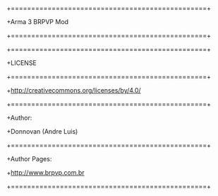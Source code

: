 +================================================+

+Arma 3 BRPVP Mod 

+================================================+


+================================================+

+LICENSE

+================================================+


+http://creativecommons.org/licenses/by/4.0/


+================================================+

+Author:

+Donnovan (Andre Luis)

+================================================+

+Author Pages:

+http://www.brpvp.com.br

+================================================+
